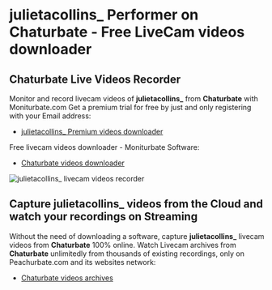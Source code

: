 # julietacollins_ Performer on Chaturbate - Free LiveCam videos downloader

## Chaturbate Live Videos Recorder

Monitor and record livecam videos of **julietacollins_** from **Chaturbate** with Moniturbate.com
Get a premium trial for free by just and only registering with your Email address:
* [julietacollins_ Premium videos downloader](https://moniturbate.com/request-demo-licence-key.html)

Free livecam videos downloader - Moniturbate Software:
* [Chaturbate videos downloader](https://moniturbate.com/moniturbate-download-software.html)

![julietacollins_ livecam videos recorder](https://peachurnet.com/templates/moniturbate-software.png)


## Capture julietacollins_ videos from the Cloud and watch your recordings on Streaming

Without the need of downloading a software, capture **julietacollins_** livecam videos from **Chaturbate** 100% online.
Watch Livecam archives from **Chaturbate** unlimitedly from thousands of existing recordings, only on Peachurbate.com and its websites network:
* [Chaturbate videos archives](https://peachurnet.com/)